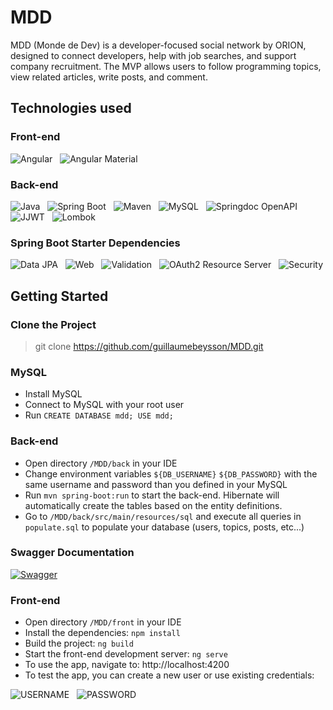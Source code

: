 # MDD
MDD (Monde de Dev) is a developer-focused social network by ORION, designed to connect developers, help with job searches, and support company recruitment. The MVP allows users to follow programming topics, view related articles, write posts, and comment.

## Technologies used

### Front-end
![Angular](https://img.shields.io/badge/angular-18-%23DD0031.svg?style=for-the-badge&logo=angular&logoColor=white&labelColor=%23DD0031&color=gray) &nbsp;
![Angular Material](https://img.shields.io/badge/Angular%20Material-18.2.0-009688.svg?style=for-the-badge&logo=angular&logoColor=white&labelColor=196FCD&color=gray)

### Back-end
![Java](https://img.shields.io/badge/Java-17-007396.svg?style=for-the-badge&logo=openjdk&logoColor=white&labelColor=007396&color=gray) &nbsp;
![Spring Boot](https://img.shields.io/badge/Spring%20Boot-3.3.2-6DB33F.svg?style=for-the-badge&logo=springboot&logoColor=white&labelColor=6DB33F&color=gray) &nbsp;
![Maven](https://img.shields.io/badge/Maven-4.0.0-C71A36.svg?style=for-the-badge&logo=apachemaven&logoColor=white&labelColor=C71A36&color=gray) &nbsp;
![MySQL](https://img.shields.io/badge/MySQL-8.0.33-4479A1.svg?style=for-the-badge&logo=mysql&logoColor=white&labelColor=4479A1&color=gray) &nbsp;
![Springdoc OpenAPI](https://img.shields.io/badge/Springdoc%20OpenAPI-2.5.0-85EA2D.svg?style=for-the-badge&logo=openapiinitiative&logoColor=white&labelColor=85EA2D&color=gray) &nbsp;
![JJWT](https://img.shields.io/badge/JJWT-0.11.5-ED1C24.svg?style=for-the-badge&logo=jsonwebtokens&logoColor=white&labelColor=ED1C24&color=gray) &nbsp;
![Lombok](https://img.shields.io/badge/Lombok-1.18.28-FF6347.svg?style=for-the-badge&logo=lombok&logoColor=white&labelColor=FF6347&color=gray)

### Spring Boot Starter Dependencies
![Data JPA](https://img.shields.io/badge/Data%20JPA-6DB33F.svg?style=for-the-badge&logo=springboot&logoColor=white&labelColor=6DB33F&color=gray) &nbsp;
![Web](https://img.shields.io/badge/Web-6DB33F.svg?style=for-the-badge&logo=springboot&logoColor=white&labelColor=6DB33F&color=gray) &nbsp;
![Validation](https://img.shields.io/badge/Validation-6DB33F.svg?style=for-the-badge&logo=springboot&logoColor=white&labelColor=6DB33F&color=gray) &nbsp;
![OAuth2 Resource Server](https://img.shields.io/badge/OAuth2%20Resource%20Server-6DB33F.svg?style=for-the-badge&logo=springsecurity&logoColor=white&labelColor=6DB33F&color=gray) &nbsp;
![Security](https://img.shields.io/badge/Security-6DB33F.svg?style=for-the-badge&logo=springsecurity&logoColor=white&labelColor=6DB33F&color=gray)

## Getting Started

### Clone the Project

>git clone https://github.com/guillaumebeysson/MDD.git

### MySQL
- Install MySQL
- Connect to MySQL with your root user
- Run `CREATE DATABASE mdd; USE mdd;`

### Back-end
- Open directory `/MDD/back` in your IDE
- Change environment variables `${DB_USERNAME}` `${DB_PASSWORD}` with the same username and password than you defined in your MySQL
- Run `mvn spring-boot:run` to start the back-end. Hibernate will automatically create the tables based on the entity definitions.
- Go to `/MDD/back/src/main/resources/sql` and execute all queries in `populate.sql` to populate your database (users, topics, posts, etc...)

### Swagger Documentation
[![Swagger](https://img.shields.io/badge/Swagger-Link-green.svg?style=for-the-badge&logo=swagger&logoColor=white&labelColor=85EA2D&color=gray)](http://localhost:8080/swagger-ui/index.html)

### Front-end
- Open directory `/MDD/front` in your IDE
- Install the dependencies: `npm install`
- Build the project: `ng build`
- Start the front-end development server: `ng serve`
- To use the app, navigate to: http://localhost:4200
- To test the app, you can create a new user or use existing credentials: 

![USERNAME](https://img.shields.io/badge/USERNAME-Guillaume-blue.svg?style=flat-square&color=blue&labelColor=gray) &nbsp;
![PASSWORD](https://img.shields.io/badge/PASSWORD-Coucou12@-red.svg?style=flat-square&color=red&labelColor=gray)
